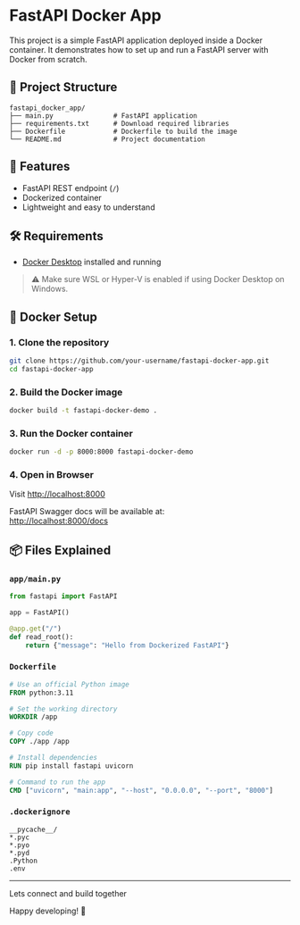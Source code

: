 # FastAPI Docker App
This project is a simple FastAPI application deployed inside a Docker container. It demonstrates how to set up and run a FastAPI server with Docker from scratch.

## 📁 Project Structure

```
fastapi_docker_app/
├── main.py               # FastAPI application
├── requirements.txt      # Download required libraries
├── Dockerfile            # Dockerfile to build the image
└── README.md             # Project documentation
```

## 🚀 Features

- FastAPI REST endpoint (`/`)
- Dockerized container
- Lightweight and easy to understand

## 🛠️ Requirements

- [Docker Desktop](https://www.docker.com/products/docker-desktop) installed and running

> ⚠️ Make sure WSL or Hyper-V is enabled if using Docker Desktop on Windows.

## 🐳 Docker Setup

### 1. Clone the repository

```bash
git clone https://github.com/your-username/fastapi-docker-app.git
cd fastapi-docker-app
```

### 2. Build the Docker image

```bash
docker build -t fastapi-docker-demo .
```

### 3. Run the Docker container

```bash
docker run -d -p 8000:8000 fastapi-docker-demo
```

### 4. Open in Browser

Visit [http://localhost:8000](http://localhost:8000)

FastAPI Swagger docs will be available at:  
[http://localhost:8000/docs](http://localhost:8000/docs)

## 📦 Files Explained

### `app/main.py`

```python
from fastapi import FastAPI

app = FastAPI()

@app.get("/")
def read_root():
    return {"message": "Hello from Dockerized FastAPI"}
```

### `Dockerfile`

```Dockerfile
# Use an official Python image
FROM python:3.11

# Set the working directory
WORKDIR /app

# Copy code
COPY ./app /app

# Install dependencies
RUN pip install fastapi uvicorn

# Command to run the app
CMD ["uvicorn", "main:app", "--host", "0.0.0.0", "--port", "8000"]
```

### `.dockerignore`

```
__pycache__/
*.pyc
*.pyo
*.pyd
.Python
.env
```

---
Lets connect and build together

Happy developing! 🚀
